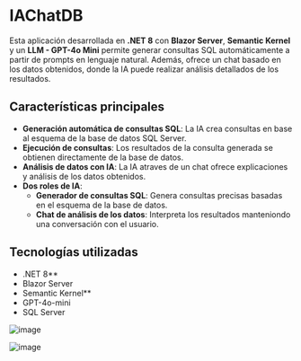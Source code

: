 # IAChatDB
Esta aplicación desarrollada en **.NET 8** con **Blazor Server**, **Semantic Kernel** y un  **LLM - GPT-4o Mini** permite generar consultas SQL automáticamente a partir de prompts en lenguaje natural. Además, ofrece un chat basado en los datos obtenidos, donde la IA puede realizar análisis detallados de los resultados.

## Características principales
- **Generación automática de consultas SQL**: La IA crea consultas en base al esquema de la base de datos SQL Server.
- **Ejecución de consultas**: Los resultados de la consulta generada se obtienen directamente de la base de datos.
- **Análisis de datos con IA**: La IA atraves de un chat ofrece explicaciones y análisis de los datos obtenidos.
- **Dos roles de IA**:
  - **Generador de consultas SQL**: Genera consultas precisas basadas en el esquema de la base de datos.
  - **Chat de análisis de los datos**: Interpreta los resultados manteniondo una conversación con el usuario.

## Tecnologías utilizadas
- .NET 8**
- Blazor Server
- Semantic Kernel**
- GPT-4o-mini
- SQL Server

![image](https://github.com/user-attachments/assets/53f1164b-b954-4e6f-a7f7-4ffc20cb0dbb)

![image](https://github.com/user-attachments/assets/e96edd06-ec0a-4f43-b003-8713660513c1)

